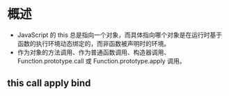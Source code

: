 # 概述

- JavaScript 的 this 总是指向一个对象，而具体指向哪个对象是在运行时基于函数的执行环境动态绑定的，而非函数被声明时的环境。
- 作为对象的方法调用、作为普通函数调用、构造器调用、Function.prototype.call 或 Function.prototype.apply 调用。

## this call apply bind
